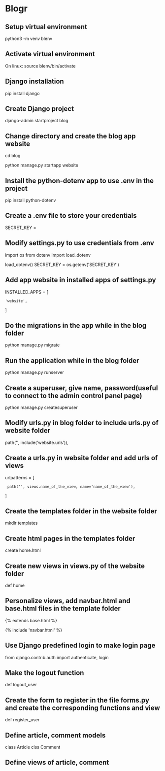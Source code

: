 # Blogr

## Setup virtual environment

python3 -m venv blenv

## Activate virtual environment

On linux: source blenv/bin/activate

## Django installation

pip install django

## Create Django project

django-admin startproject blog

## Change directory and create the blog app website

cd blog

python manage.py startapp website

## Install the python-dotenv app to use .env in the project

pip install python-dotenv

## Create a .env file to store your credentials

SECRET_KEY = 

## Modify settings.py to use credentials from .env

import os
from dotenv import load_dotenv

load_dotenv()
SECRET_KEY = os.getenv('SECRET_KEY')

## Add app website in installed apps of settings.py

INSTALLED_APPS = [

    'website',
]

## Do the migrations in the app while in the blog folder

python manage.py migrate

## Run the application while in the blog folder

python manage.py runserver

## Create a superuser, give name, password(useful to connect to the admin control panel page)

python manage.py createsuperuser

## Modify urls.py in blog folder to include urls.py of website folder

path('', include('website.urls')),

## Create a urls.py in website folder and add urls of views

 urlpatterns = [

     path('', views.name_of_the_view, name='name_of_the_view'),

 ]

## Create the templates folder in the website folder

mkdir templates

## Create html pages in the templates folder

create home.html

## Create new views in views.py of the website folder 

def home

## Personalize views, add navbar.html and base.html files in the template folder

{% extends base.html %}

{% include 'navbar.html' %}

## Use Django predefined login to make login page

from django.contrib.auth import authenticate, login

## Make the logout function

def logout_user

## Create the form to register in the file forms.py and create the corresponding functions and view

def register_user

## Define article, comment models

class Article
clss Comment

## Define views of article, comment
